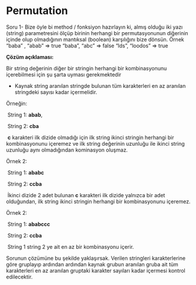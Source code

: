 # Permutation

Soru 1- Bize öyle bi method / fonksiyon hazırlayın ki, almış olduğu iki yazı (string) parametresini ölçüp birinin herhangi bir permutasyonunun diğerinin içinde olup olmadığının mantıksal (boolean) karşılığını bize dönsün.
Örnek
“baba” , “abab” => true
“baba”, “abc” => false
“lds”, “loodos” => true



**Çözüm açıklaması:**

Bir string değerinin diğer bir stringin herhangi bir kombinasyonunu içerebilmesi için şu şarta uyması gerekmektedir

* Kaynak string aranılan stringde bulunan tüm karakterleri en az aranılan stringdeki sayısı kadar içermelidir.

Örneğin:

​	String 1: **abab**, 

​	String 2: **cba**

​	**c** karakteri ilk dizide olmadığı için ilk string ikinci stringin herhangi bir kombinasyonunu içeremez ve ilk string değerinin uzunluğu ile ikinci string uzunluğu aynı olmadığından kominasyon oluşmaz.

Örnek 2:

​	String 1: **ababc**

​	String 2: **ccba** 

​	İkinci dizide 2 adet bulunan **c** karakteri ilk dizide yalnızca bir adet olduğundan, ilk string ikinci stringin herhangi bir kombinasyonunu içeremez.

Örnek 2:

​	String 1: **ababccc**

​	String 2: **ccba** 

​	String 1 string 2 ye ait en az bir kombinasyonu içerir.



Sorunun çözümüne bu şekilde yaklaşırsak. Verilen stringleri karakterlerine göre gruplayıp ardından ardından kaynak grubun aranılan gruba ait tüm karakterleri en az aranılan gruptaki karakter sayıları kadar içermesi kontrol edilecektir.


